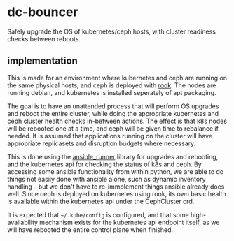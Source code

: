 # dc-bouncer

Safely upgrade the OS of kubernetes/ceph hosts, with cluster readiness checks between reboots.

## implementation

This is made for an environment where kubernetes and ceph are running on the same physical hosts, and ceph is deployed with [rook](https://rook.io/docs/rook/v1.9/ceph-storage.html).
The nodes are running debian, and kubernetes is installed seperately of apt packaging.

The goal is to have an unattended process that will perform OS upgrades and reboot the entire cluster, while doing the appropriate kubernetes and ceph cluster health checks in-between actions.  The effect is that k8s nodes will be rebooted one at a time, and ceph will be given time to rebalance if needed.  It is assumed that applications running on the cluster will have appropriate replicasets and disruption budgets where necessary.

This is done using the [ansible_runner](https://ansible-runner.readthedocs.io/en/stable/index.html) library for upgrades and rebooting, and the kubernetes api for checking the status of k8s and ceph.  By accessing some ansible functionality from within python, we are able to do things not easily done with ansible alone, such as dynamic inventory handling - but we don't have to re-immplement things ansible already does well.
Since ceph is deployed on kubernetes using rook, its own basic health is available within the kubernetes api under the CephCluster crd.

It is expected that `~/.kube/config` is configured, and that some high-availability mechanism exists for the kubernetes api endpoint itself, as we will have rebooted the entire control plane when finished.
